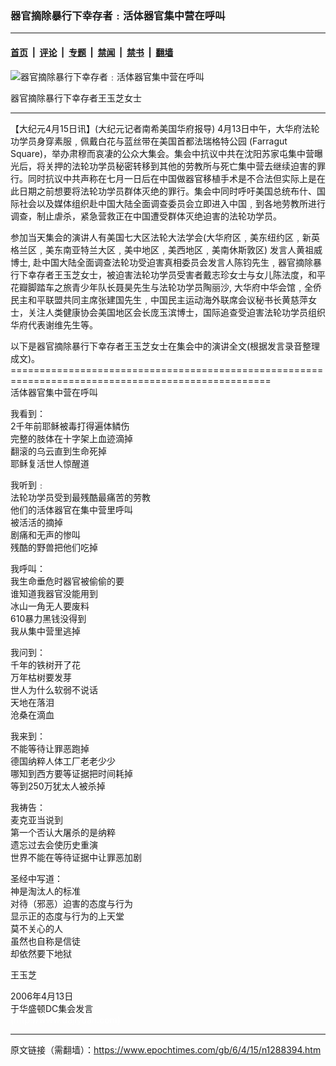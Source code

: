 ### 器官摘除暴行下幸存者﹕活体器官集中营在呼叫

---

#### [首页](../../../..?n1288394) &nbsp;|&nbsp; [评论](../../../../../epoch-comment?n1288394) &nbsp;|&nbsp; [专题](../../../../../epoch-special?n1288394) &nbsp;|&nbsp; [禁闻](../../../../../epoch-news?n1288394) &nbsp;|&nbsp; [禁书](../../../../../books?n1288394) &nbsp;|&nbsp; [翻墙](https://github.com/gfw-breaker/nogfw/blob/master/README.md?n1288394)


<div><img alt="器官摘除暴行下幸存者﹕活体器官集中营在呼叫" class="attachment-djy_600_400 size-djy_600_400 wp-post-image" src="https://i.epochtimes.com/assets/uploads/2006/04/604150227491627.jpg"/>
<div class="caption">
 <p>
  器官摘除暴行下幸存者王玉芝女士
 </p>
</div></div><hr/><div class="post_content" id="artbody" itemprop="articleBody">
 <!-- article content begin -->
 <p>
  【大纪元4月15日讯】(大纪元记者南希美国华府报导) 4月13日中午，大华府法轮功学员身穿素服﹐佩戴白花与蓝丝带在美国首都法瑞格特公园 (Farragut Square)，举办肃穆而哀凄的公众大集会。集会中抗议中共在沈阳苏家屯集中营曝光后，将关押的法轮功学员秘密转移到其他的劳教所与死亡集中营去继续迫害的罪行。同时抗议中共声称在七月一日后在中国做器官移植手术是不合法但实际上是在此日期之前想要将法轮功学员群体灭绝的罪行。集会中同时呼吁美国总统布什、国际社会以及媒体组织赴中国大陆全面调查委员会立即进入中国﹐到各地劳教所进行调查，制止虐杀，紧急营救正在中国遭受群体灭绝迫害的法轮功学员。
 </p>
 <p>
  参加当天集会的演讲人有美国七大区法轮大法学会(大华府区﹐美东纽约区﹐新英格兰区﹐美东南亚特兰大区﹐美中地区﹐美西地区﹐美南休斯敦区) 发言人黄祖威博士, 赴中国大陆全面调查法轮功受迫害真相委员会发言人陈钧先生﹐器官摘除暴行下幸存者王玉芝女士，被迫害法轮功学员受害者戴志珍女士与女儿陈法度，和平花瓣脚踏车之旅青少年队长聂昊先生与法轮功学员陶丽沙, 大华府中华会馆﹐全侨民主和平联盟共同主席张建国先生﹐中国民主运动海外联席会议秘书长黄慈萍女士，关注人类健康协会美国地区会长庞玉滨博士，国际追查受迫害法轮功学员组织华府代表谢维先生等。
 </p>
 <p>
  以下是器官摘除暴行下幸存者王玉芝女士在集会中的演讲全文(根据发言录音整理成文)。
  <br/>
  ===================================================================================================
  <br/>
  活体器官集中营在呼叫
 </p>
 <p>
  我看到：
  <br/>
  2千年前耶稣被毒打得遍体鳞伤
  <br/>
  完整的肢体在十字架上血迹滴掉
  <br/>
  翻滚的乌云直到生命死掉
  <br/>
  耶稣复活世人惊醒道
 </p>
 <p>
  我听到﹕
  <br/>
  法轮功学员受到最残酷最痛苦的劳教
  <br/>
  他们的活体器官在集中营里呼叫
  <br/>
  被活活的摘掉
  <br/>
  剧痛和无声的惨叫
  <br/>
  残酷的野兽把他们吃掉
 </p>
 <p>
  我呼叫：
  <br/>
  我生命垂危时器官被偷偷的要
  <br/>
  谁知道我器官没能用到
  <br/>
  冰山一角无人要废料
  <br/>
  610暴力黑钱没得到
  <br/>
  我从集中营里逃掉
 </p>
 <p>
  我问到：
  <br/>
  千年的铁树开了花
  <br/>
  万年枯树要发芽
  <br/>
  世人为什么软弱不说话
  <br/>
  天地在落泪
  <br/>
  沧桑在滴血
 </p>
 <p>
  我来到：
  <br/>
  不能等待让罪恶跑掉
  <br/>
  德国纳粹人体工厂老老少少
  <br/>
  哪知到西方要等证据把时间耗掉
  <br/>
  等到250万犹太人被杀掉
 </p>
 <p>
  我祷告：
  <br/>
  麦克亚当说到
  <br/>
  第一个否认大屠杀的是纳粹
  <br/>
  遗忘过去会使历史重演
  <br/>
  世界不能在等待证据中让罪恶加剧
 </p>
 <p>
  圣经中写道：
  <br/>
  神是淘汰人的标准
  <br/>
  对待（邪恶）迫害的态度与行为
  <br/>
  显示正的态度与行为的上天堂
  <br/>
  莫不关心的人
  <br/>
  虽然也自称是信徒
  <br/>
  却依然要下地狱
 </p>
 <p>
  王玉芝
 </p>
 <p>
  2006年4月13日
  <br/>
  于华盛顿DC集会发言
  <br/>
  <font color="#ffffff">
   (http://www.dajiyuan.com)
  </font>
 </p>
 <!-- article content end -->
 <div id="below_article_ad">
 </div>
</div>


---

原文链接（需翻墙）：https://www.epochtimes.com/gb/6/4/15/n1288394.htm